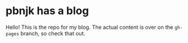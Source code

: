 # pbnjk has a blog

Hello! This is the repo for my blog. The actual content is over on the `gh-pages`
branch, so check that out.

